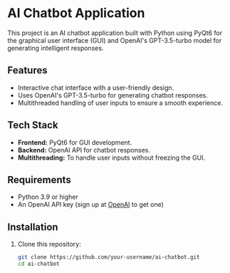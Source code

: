 # AI Chatbot Application

This project is an AI chatbot application built with Python using PyQt6 for the graphical user interface (GUI) and OpenAI's GPT-3.5-turbo model for generating intelligent responses.

## Features
- Interactive chat interface with a user-friendly design.
- Uses OpenAI's GPT-3.5-turbo for generating chatbot responses.
- Multithreaded handling of user inputs to ensure a smooth experience.

## Tech Stack
- **Frontend:** PyQt6 for GUI development.
- **Backend:** OpenAI API for chatbot responses.
- **Multithreading:** To handle user inputs without freezing the GUI.

## Requirements
- Python 3.9 or higher
- An OpenAI API key (sign up at [OpenAI](https://platform.openai.com/) to get one)

## Installation
1. Clone this repository:
   ```bash
   git clone https://github.com/your-username/ai-chatbot.git
   cd ai-chatbot
